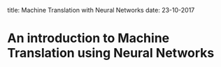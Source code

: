 title: Machine Translation with Neural Networks
date: 23-10-2017

# An introduction to Machine Translation using Neural Networks
